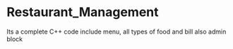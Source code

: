# Restaurant_Management
Its a complete C++ code include menu, all types of food and bill also admin block
